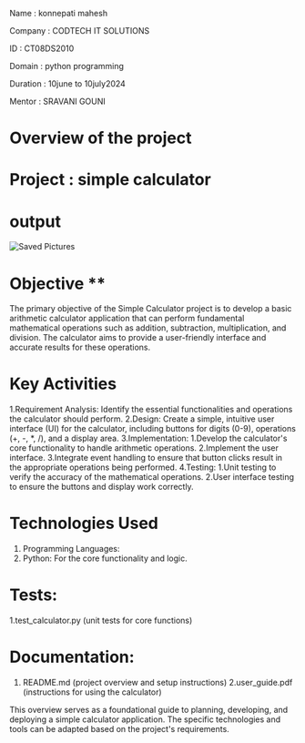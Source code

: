 Name : konnepati mahesh

Company : CODTECH IT SOLUTIONS

ID : CT08DS2010

Domain : python programming

Duration : 10june to 10july2024

Mentor : SRAVANI GOUNI

#  Overview of the project
# Project : simple calculator

# output #

![Saved Pictures](https://github.com/konnepatimahesh/CODTECH-task1/assets/172457605/2f273391-b8bf-47df-ae45-c2951577193e)

# Objective **
The primary objective of the Simple Calculator project is to develop a basic arithmetic calculator application that can perform fundamental mathematical operations such as addition, subtraction, multiplication, and division. The calculator aims to provide a user-friendly interface and accurate results for these operations.

# Key Activities
  1.Requirement Analysis: Identify the essential functionalities and operations the calculator should perform.
  2.Design: Create a simple, intuitive user interface (UI) for the calculator, including buttons for digits (0-9), operations (+, -, *, /), and a display area.
  3.Implementation:
    1.Develop the calculator's core functionality to handle arithmetic operations.
    2.Implement the user interface.
    3.Integrate event handling to ensure that button clicks result in the appropriate operations being performed.
  4.Testing:
    1.Unit testing to verify the accuracy of the mathematical operations.
    2.User interface testing to ensure the buttons and display work correctly.

# Technologies Used
  1. Programming Languages:
  2. Python: For the core functionality and logic.

# Tests:
  1.test_calculator.py (unit tests for core functions)
# Documentation:
 1. README.md (project overview and setup instructions)
 2.user_guide.pdf (instructions for using the calculator)

   This overview serves as a foundational guide to planning, developing, and deploying a simple calculator application. The specific technologies and tools can be adapted based on the 
   project's requirements. 

